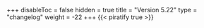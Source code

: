 +++
disableToc = false
hidden = true
title = "Version 5.22"
type = "changelog"
weight = -22
+++
{{< piratify true >}}
